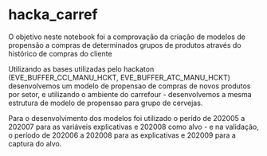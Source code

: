 # hacka_carref

O objetivo neste notebook foi a comprovação da criação de modelos de propensão a compras de determinados grupos de produtos através do histórico de compras do cliente

Utilizando as bases utilizadas pelo hackaton (EVE_BUFFER_CCI_MANU_HCKT, EVE_BUFFER_ATC_MANU_HCKT) desenvolvemos um modelo de propensao de compras de novos produtos por setor, e utilizando o ambiente do carrefour - desenvolvemos a mesma estrutura de modelo de propensao para grupo de cervejas.

Para o desenvolvimento dos modelos foi utilizado o perído de 202005 a 202007 para as variáveis explicativas e 202008 como alvo - e na validação, o período de 202006 a 202008 para as explicativas e 202009 para a captura do alvo.


